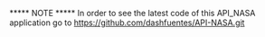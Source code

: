 ***** NOTE *****
 In order to see the latest code of this API_NASA application go to https://github.com/dashfuentes/API-NASA.git